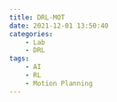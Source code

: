 ```yaml
---
title: DRL-MOT
date: 2021-12-01 13:50:40
categories:
    - Lab
    - DRL
tags:
    - AI
    - RL
    - Motion Planning
---
```

